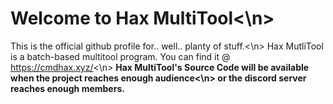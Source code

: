 # Welcome to Hax MultiTool<\n>
This is the official github profile for.. well.. planty of stuff.<\n>
Hax MutliTool is a batch-based multitool program. You can find it @ https://cmdhax.xyz/<\n>
**Hax MultiTool's Source Code will be available when the project reaches enough audience<\n>
or the discord server reaches enough members.**
